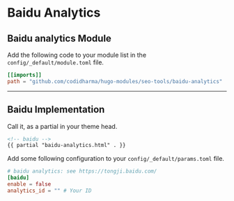# Baidu Analytics

## Baidu analytics Module

Add the following code to your module list in the `config/_default/module.toml` file.

```toml
[[imports]]
path = "github.com/codidharma/hugo-modules/seo-tools/baidu-analytics"
```

<hr>

## Baidu Implementation

Call it, as a partial in your theme head.

```html
<!-- baidu -->
{{ partial "baidu-analytics.html" . }}
```

Add some following configuration to your `config/_default/params.toml` file.

```toml
# baidu analytics: see https://tongji.baidu.com/
[baidu]
enable = false
analytics_id = "" # Your ID
```
